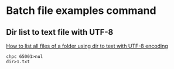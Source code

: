 # Batch file examples command

## Dir list to text file with UTF-8

[How to list all files of a folder using dir to text with UTF-8 encoding](https://stackoverflow.com/questions/65640943/how-to-simply-list-all-files-of-a-folder-using-dir-to-text-with-utf-8-encoding)<br>
```
chpc 65001>nul
dir>1.txt
```
